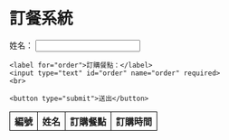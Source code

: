 <!DOCTYPE html>
<html lang="zh-TW">
<head>
  <meta charset="UTF-8">
  <meta name="viewport" content="width=device-width, initial-scale=1.0">
  <title>訂餐系統</title>
  <style>
    table{
      BORDER-COLLAPSE: COLLAPSE;
      WIDTH: 100%;
    }  
      th, td {
        border: 1px solid black;
        pading: 8px;
        text-align: left;
      }
  </style>
</head>
<body>
  <h1>訂餐系統</h1>
  <form action="#">
    <label for="name">姓名：</label>
    <input type="text" id="name" name="name" required>
    <br>

    <label for="order">訂購餐點：</label>
    <input type="text" id="order" name="order" required>
    <br>

    <button type="submit">送出</button>
  </form>

  <table id="result">
    <thead>
      <tr>
        <th>編號</th>
        <th>姓名</th>
        <th>訂購餐點</th>
        <th>訂購時間</th>
      </tr>
    </thead>
    <tbody></tbody>
  </table>

  <script>
    const form = document.querySelector('form');
    const resultTable = document.getElementById('result').querySelector('tbody');
    let orderCount = 0; // Start order number from 1
    
    const today = new Date();
    const todayDate = `${today.getFullYear()}-${today.getMonth() + 1}-${today.getDate()}`;

    form.addEventListener('submit', (event) => {
      event.preventDefault();

      const name = document.getElementById('name').value;
      const order = document.getElementById('order').value;
      const orderTime = new Date().toLocaleString(); // Get current time in formatted string

      orderCount++; // Increment order number

      const resultRow = `
        <tr>
          <td>No.${orderCount}</td>
          <td>${name}</td>
          <td>${order}</td>
          <td>${orderTime}</td>
        </tr>
      `;

      resultTable.innerHTML += resultRow;
    });

    // 在當日15:00清除資訊、轉存至.txt檔案、寄送郵件
    setInterval(() => {
      const now = new Date();
      if (now.getHours() === 15 && now.getMinutes() === 0) {
        const resultRows = resultTable.querySelectorAll('tr');
        const resultContent = `訂餐系統訂購資訊 (${todayDate})\n\n`;

        for (let i = 1; i < resultRows.length; i++) {
          const row = resultRows[i];
          const orderNumber = row.querySelector('td:nth-child(1)').textContent;
          const name = row.querySelector('td:nth-child(2)').textContent;
          const order = row.querySelector('td:nth-child(3)').textContent;

          resultContent += `${orderNumber}. ${name}：${order}\n`;
        }

        // 清除表格內容
        resultTable.innerHTML = '';
        orderCount = 0;

        // 將訂購資訊轉存至.txt檔案
        const fileName = `訂餐系統訂購資訊 (${todayDate}).txt`;
        const fileContent = new Blob([resultContent], { type: 'text/plain' });
        const fileURL = URL.createObjectURL(fileContent);

        // 寄送郵件
        Email.send({
          To: 'chenyw@brother-tw.com',
          Subject: `訂餐系統訂購資訊 (${todayDate})`,
          Attachments: [{
            name: fileName,
            link: fileURL
          }]
        });
      }
    }, 60000); // 每分鐘檢查一次

    // Email.send() 函數需安裝 Email.js 函式庫
    // 安裝方式：npm install emailjs-dom
  </script>
</body>
</html>
